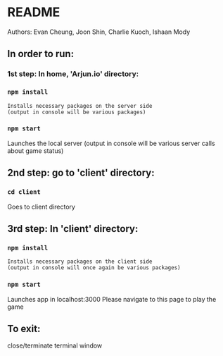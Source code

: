 # README

Authors:
Evan Cheung,
Joon Shin,
Charlie Kuoch,
Ishaan Mody

## In order to run:
### 1st step: In home, 'Arjun.io' directory:
### `npm install`

    Installs necessary packages on the server side
    (output in console will be various packages)

### `npm start`

Launches the local server
(output in console will be various server calls
about game status)

## 2nd step: go to 'client' directory:

### `cd client`
Goes to client directory

## 3rd step: In 'client' directory:

### `npm install`

    Installs necessary packages on the client side
    (output in console will once again be various packages)

### `npm start`

Launches app in localhost:3000
Please navigate to this page to play the game

## To exit:
close/terminate terminal window